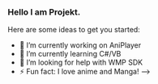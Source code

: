 ### Hello I am Projekt.

Here are some ideas to get you started:

- 🔭 I’m currently working on AniPlayer
- 🌱 I’m currently learning C#/VB
- 🤔 I’m looking for help with WMP SDK
- ⚡ Fun fact: I love anime and Manga!
-->
